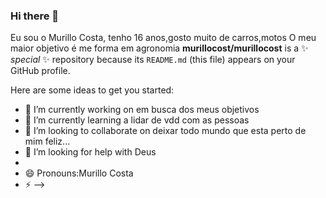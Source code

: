 ### Hi there 👋
Eu sou o Murillo Costa, tenho 16 anos,gosto muito de carros,motos
O meu maior objetivo é me forma em agronomia
**murillocost/murillocost** is a ✨ _special_ ✨ repository because its `README.md` (this file) appears on your GitHub profile.

Here are some ideas to get you started:

- 🔭 I’m currently working on em busca dos meus objetivos
- 🌱 I’m currently learning a lidar de vdd com as pessoas
- 👯 I’m looking to collaborate on deixar todo mundo que esta perto de mim feliz...
- 🤔 I’m looking for help with Deus
- 
- 😄 Pronouns:Murillo Costa 
- ⚡
-->
